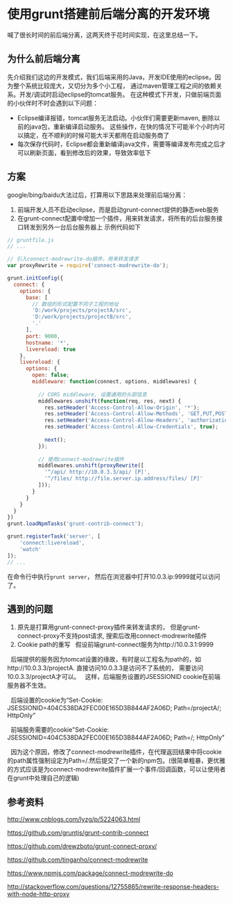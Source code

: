 # 使用grunt搭建前后端分离的开发环境
喊了很长时间的前后端分离，这两天终于花时间实现，在这里总结一下。


## 为什么前后端分离
先介绍我们这边的开发模式，我们后端采用的Java，开发IDE使用的eclipse。因为整个系统比较庞大，又切分为多个小工程， 通过maven管理工程之间的依赖关系。开发/调试时启动eclipse的tomcat服务。
在这种模式下开发，只做前端页面的小伙伴时不时会遇到以下问题： 
- Eclipse编译报错，tomcat服务无法启动。小伙伴们需要更新maven, 删除以前的java包，重新编译启动服务。 这些操作，在快的情况下可能半个小时内可以搞定，在不顺利的时候可能大半天都用在启动服务商了
- 每次保存代码时，Eclipse都会重新编译java文件，需要等编译发布完成之后才可以刷新页面，看到修改后的效果，导致效率低下

## 方案
google/bing/baidu大法过后，打算用以下思路来处理前后端分离：
1. 前端开发人员不启动eclipse，而是启动grunt-connect提供的静态web服务
2. 在grunt-connect配置中增加一个插件，用来转发请求，将所有的后台服务接口转发到另外一台后台服务器上
示例代码如下
```javascript
// gruntfile.js
// ...

// 引入connect-modrewrite-do插件，用来转发请求
var proxyRewrite = require('connect-modrewrite-do');

grunt.initConfig({
  connect: {
    options: {
      base: [
        // 数组的形式配置不同子工程的地址
        'D:/work/projects/projectA/src',
        'D:/work/projects/projectB/src',
        '.'
      ],
      port: 9000,
      hostname: '*',
      livereload: true
    },
    livereload: {
      options: {
        open: false;
        middleware: function(connect, options, middlewares) {
          
          // CORS middleware, 设置通用的头部信息
          middlewares.unshift(function(req, res, next) {
            res.setHeader('Access-Control-Allow-Origin', '*');
            res.setHeader('Access-Control-Allow-Methods', 'GET,PUT,POST,DELETE,OPTIONS');
            res.setHeader('Access-Control-Allow-Headers', 'authorization, Origin, X-Requested-With, Content-Type, Accept');
            res.setHeader('Access-Control-Allow-Credentials', true);
            
            next();
          });
          
          // 使用connect-modrewrite插件
          middlewares.unshift(proxyRewrite([
            '^/api/ http://10.0.3.3/api/ [P]',
            '^/files/ http://file.server.ip.address/files/ [P]'
          ]));
        }
      }
    }
  }
})
grunt.loadNpmTasks('grunt-contrib-connect');

grunt.registerTask('server', [
    'connect:livereload',
    'watch'
]);
// ...
```
在命令行中执行`grunt server`， 然后在浏览器中打开10.0.3.ip:9999就可以访问了。
## 遇到的问题

1. 原先是打算用grunt-connect-proxy插件来转发请求的， 但是grunt-connect-proxy不支持post请求, 搜索后改用connect-modrewrite插件
2. Cookie path的重写
   假设前端grunt-connect服务为http://10.0.3.1:9999
   
   后端提供的服务因为tomcat设置的缘故，有时是以工程名为path的，如http://10.0.3.3/projectA. 直接访问10.0.3.3是访问不了系统的， 需要访问10.0.3.3/projectA才可以。
   这样，后端服务设置的JSESSIONID cookie在前端服务器不生效。
   
   后端设置的cookie为“Set-Cookie: JSESSIONID=404C538DA2FEC00E165D3B844AF2A06D; Path=/projectA/; HttpOnly”
   
   前端服务需要的cookie"Set-Cookie: JSESSIONID=404C538DA2FEC00E165D3B844AF2A06D; Path=/; HttpOnly"
   
   因为这个原因，修改了connect-modrewrite插件，在代理返回结果中将cookie的path属性强制设定为Path=/.然后提交了一个新的npm包。(很简单粗暴，更优雅的方式应该是为connect-modrewrite插件扩展一个事件/回调函数，可以让使用者在grunt中处理自己的逻辑)
   
## 参考资料
http://www.cnblogs.com/lyzg/p/5224063.html

https://github.com/gruntjs/grunt-contrib-connect

https://github.com/drewzboto/grunt-connect-proxy/

https://github.com/tinganho/connect-modrewrite

https://www.npmjs.com/package/connect-modrewrite-do

http://stackoverflow.com/questions/12755865/rewrite-response-headers-with-node-http-proxy


